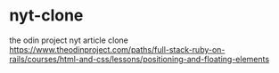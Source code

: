 # nyt-clone
the odin project nyt article clone
https://www.theodinproject.com/paths/full-stack-ruby-on-rails/courses/html-and-css/lessons/positioning-and-floating-elements